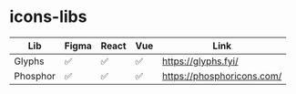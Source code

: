 # icons-libs

Lib | Figma | React | Vue | Link
------------ | ------------- | ------------- | ------------- | -------------
Glyphs | ✅ | ✅ | ✅ | https://glyphs.fyi/
Phosphor | ✅ | ✅ | ✅ | https://phosphoricons.com/
